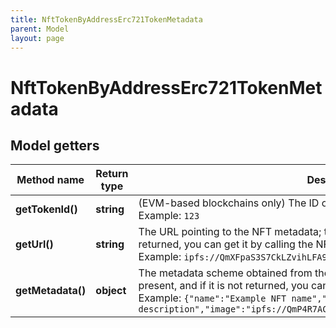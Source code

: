 ```yaml
---
title: NftTokenByAddressErc721TokenMetadata
parent: Model
layout: page
---
```


# NftTokenByAddressErc721TokenMetadata

## Model getters

Method name | Return type | Description | Notes
------------ | ------------- | ------------- | -------------
**getTokenId()** | **string** | (EVM-based blockchains only) The ID of the NFT owned by this address <br>Example: `123` | [optional]
**getUrl()** | **string** | The URL pointing to the NFT metadata; the URL may not be present, and if it is not returned, you can get it by calling the NFT Contract.tokenURI() method <br>Example: `ipfs://QmXFpaS3S7CkLZvihLFA9JbawKdqhjg8dJeDkPntmkD2Pc` | [optional]
**getMetadata()** | **object** | The metadata scheme obtained from the metadata URL; the scheme may not be present, and if it is not returned, you can get it using the NFT metadata API <br>Example: `{"name":"Example NFT name","description":"Example NFT description","image":"ipfs://QmP4R7ACZ7JRQ6sLdmnPHqjWEXxzdnPvhAV2f6RnQ8uxJ6"}` | [optional]

